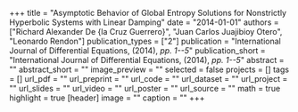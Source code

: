 +++
title = "Asymptotic Behavior of Global Entropy Solutions for Nonstrictly Hyperbolic Systems with Linear Damping"
date = "2014-01-01"
authors = ["Richard Alexander De {la Cruz Guerrero}", "Juan Carlos Juajibioy Otero", "Leonardo Rendon"]
publication_types = ["2"]
publication = "International Journal of Differential Equations, (2014), _pp. 1--5_"
publication_short = "International Journal of Differential Equations, (2014), _pp. 1--5_"
abstract = ""
abstract_short = ""
image_preview = ""
selected = false
projects = []
tags = []
url_pdf = ""
url_preprint = ""
url_code = ""
url_dataset = ""
url_project = ""
url_slides = ""
url_video = ""
url_poster = ""
url_source = ""
math = true
highlight = true
[header]
image = ""
caption = ""
+++
